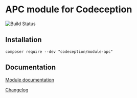 # APC module for Codeception

![Build Status](https://github.com/Codeception/module-apc/workflows/CI/badge.svg)

## Installation

```
composer require --dev "codeception/module-apc"
```

## Documentation

<a href="https://codeception.com/docs/modules/Apc">Module documentation</a>

[Changelog](https://github.com/Codeception/module-apc/releases)
